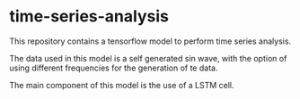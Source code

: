 # time-series-analysis

This repository contains a tensorflow model to perform time series analysis.

The data used in this model is a self generated sin wave, with the option of using different frequencies for the generation of te data.

The main component of this model is the use of a LSTM cell.


